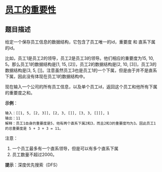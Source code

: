 # [员工的重要性][Title]

## 题目描述

给定一个保存员工信息的数据结构，它包含了员工唯一的id，重要度 和 直系下属的id。

比如，员工1是员工2的领导，员工2是员工3的领导。他们相应的重要度为15, 10, 5。那么员工1的数据结构是[1, 15, [2]]，员工2的数据结构是[2, 10, [3]]，员工3的数据结构是[3, 5, []]。注意虽然员工3也是员工1的一个下属，但是由于并不是直系下属，因此没有体现在员工1的数据结构中。

现在输入一个公司的所有员工信息，以及单个员工id，返回这个员工和他所有下属的重要度之和。

**示例**：

    输入：[[1, 5, [2, 3]], [2, 3, []], [3, 3, []]], 1
    输出：11
    解释：员工1自身的重要度是5，他有两个直系下属2和3，而且2和3的重要度均为3。因此员工1的总重要度是 5 + 3 + 3 = 11。

注意：

1. 一个员工最多有一个直系领导，但是可以有多个直系下属
2. 员工数量不超过2000。

**提示**：深度优先搜索（DFS）

[Title]: https://leetcode-cn.com/problems/employee-importance/description/